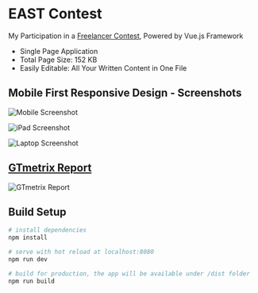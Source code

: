 # EAST Contest

My Participation in a [Freelancer Contest], Powered by Vue.js Framework

- Single Page Application
- Total Page Size: 152 KB
- Easily Editable: All Your Written Content in One File

## Mobile First Responsive Design - Screenshots

![Mobile Screenshot](https://s22.postimg.cc/uadhfk27l/mobile.jpg)

![iPad Screenshot](https://s22.postimg.cc/ixdx17v81/ipad.jpg)

![Laptop Screenshot](https://s22.postimg.cc/qdd6n162p/laptop.jpg)

## [GTmetrix Report]

![GTmetrix Report](https://s22.postimg.cc/y6qtbikm9/gtmetrix.jpg)



## Build Setup

``` bash
# install dependencies
npm install

# serve with hot reload at localhost:8080
npm run dev

# build for production, the app will be available under /dist folder
npm run build
```

[Freelancer Contest]: https://freelancer.com/contest/Convert-PSD-to-HTML-and-CSS-responsive-1335622.html

[GTmetrix Report]: https://gtmetrix.com/reports/east-contest.herokuapp.com/FmUh2ece
